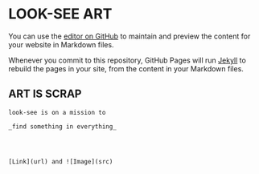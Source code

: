 # LOOK-SEE ART

You can use the [editor on GitHub](https://github.com/looksee-art/art-is-scrap.io/edit/master/index.md) to maintain and preview the content for your website in Markdown files.

Whenever you commit to this repository, GitHub Pages will run [Jekyll](https://jekyllrb.com/) to rebuild the pages in your site, from the content in your Markdown files.

## ART IS SCRAP

```
look-see is on a mission to 

_find something in everything_




[Link](url) and ![Image](src)



